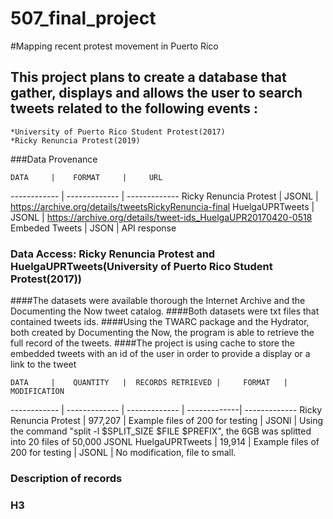 # 507_final_project
#Mapping recent protest movement in Puerto Rico

## This project plans to create a database that gather, displays and allows the user to search tweets related to the following events :
    *University of Puerto Rico Student Protest(2017)
    *Ricky Renuncia Protest(2019)

###Data Provenance

    DATA     |    FORMAT     |     URL
------------ | ------------- | -------------
Ricky Renuncia Protest | JSONL | https://archive.org/details/tweetsRickyRenuncia-final
HuelgaUPRTweets | JSONL | https://archive.org/details/tweet-ids_HuelgaUPR20170420-0518
Embeded Tweets  | JSON  | API response

### Data Access: Ricky Renuncia Protest and HuelgaUPRTweets(University of Puerto Rico Student Protest(2017))
####The datasets were available thorough the Internet Archive and the Documenting the Now tweet catalog.
####Both datasets were txt files that contained tweets ids.
####Using the TWARC package and the Hydrator, both created by Documenting the Now, the program is able to retrieve the full record of the tweets.
####The project is using cache to store the embedded tweets with an id of the user in order to provide a display or a link to the tweet


    DATA     |    QUANTITY   |  RECORDS RETRIEVED |     FORMAT   | MODIFICATION
------------ | ------------- | -------------      | -------------| -------------
Ricky Renuncia Protest | 977,207 | Example files of 200 for testing | JSONl | Using the command "split -l $SPLIT_SIZE $FILE $PREFIX", the 6GB was splitted into 20 files of 50,000 JSONL
HuelgaUPRTweets | 19,914 | Example files of 200 for testing | JSONL | No modification, file to small.

### Description of records



### H3

